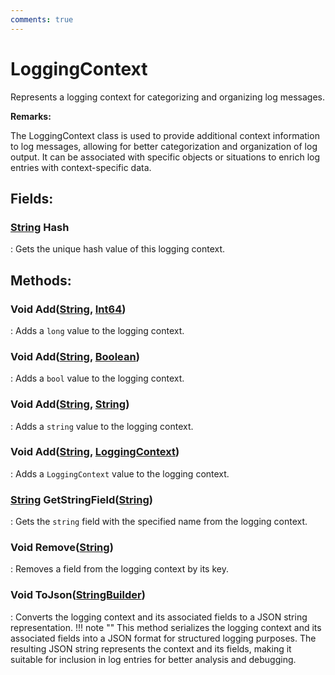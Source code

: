 ```yaml
---
comments: true
---
```

# LoggingContext

Represents a logging context for categorizing and organizing log messages. 

**Remarks:**

The LoggingContext class is used to provide additional context information to log messages, allowing for better categorization and organization of log output. It can be associated with specific objects or situations to enrich log entries with context-specific data. 

## **Fields**:
### **[String](https://learn.microsoft.com/en-us/dotnet/api/System.String) Hash**
: Gets the unique hash value of this logging context. 
## **Methods**:

### Void Add([String](https://learn.microsoft.com/en-us/dotnet/api/System.String), [Int64](https://learn.microsoft.com/en-us/dotnet/api/System.Int64))
: Adds a `long` value to the logging context. 

### Void Add([String](https://learn.microsoft.com/en-us/dotnet/api/System.String), [Boolean](https://learn.microsoft.com/en-us/dotnet/api/System.Boolean))
: Adds a `bool` value to the logging context. 

### Void Add([String](https://learn.microsoft.com/en-us/dotnet/api/System.String), [String](https://learn.microsoft.com/en-us/dotnet/api/System.String))
: Adds a `string` value to the logging context. 

### Void Add([String](https://learn.microsoft.com/en-us/dotnet/api/System.String), [LoggingContext]())
: Adds a `LoggingContext` value to the logging context. 

### [String](https://learn.microsoft.com/en-us/dotnet/api/System.String) GetStringField([String](https://learn.microsoft.com/en-us/dotnet/api/System.String))
: Gets the `string` field with the specified name from the logging context. 

### Void Remove([String](https://learn.microsoft.com/en-us/dotnet/api/System.String))
: Removes a field from the logging context by its key. 

### Void ToJson([StringBuilder](https://learn.microsoft.com/en-us/dotnet/api/System.Text.StringBuilder))
: Converts the logging context and its associated fields to a JSON string representation. 
	!!! note ""
		This method serializes the logging context and its associated fields into a JSON format for structured logging purposes. The resulting JSON string represents the context and its fields, making it suitable for inclusion in log entries for better analysis and debugging. 
